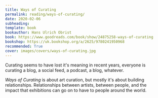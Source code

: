 ```yaml
---
title: Ways of Curating
permalink: reading/ways-of-curating/
date: 2020-02-06
subheading: 
template: book
bookauthor: Hans Ulrich Obrist
book: https://www.goodreads.com/book/show/24875258-ways-of-curating
bookshop: https://uk.bookshop.org/a/2625/9780241950968
recommended: True
cover: images/covers/ways-of-curating.jpg
---
```


Curating seems to have lost it's meaning in recent years, everyone is curating a blog, a social feed, a podcast, a blog, whatever.

*Ways of Curating* is about art curation, but mostly it's about building relationships. Relationships between artists, between people, and the impact that exhibitions can go on to have to people around the world. 
